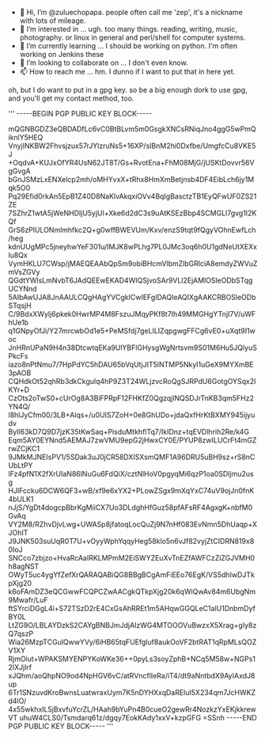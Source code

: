 - 👋 Hi, I’m @zuluechopapa.  people often call me 'zep', it's a nickname with lots of mileage.
- 👀 I’m interested in ...  ugh.  too many things.   reading, writing, music, photography.  or linux in general and perl/shell for computer systems. 
- 🌱 I’m currently learning ... I should be working on python.   I'm often working on Jenkins these 
- 💞️ I’m looking to collaborate on ... I don't even know.
- 📫 How to reach me ... hm.  I dunno if I want to put that in here yet.

oh, but I do want to put in a gpg key.  so be a big enough dork to use gpg, and you'll get my contact method, too.

'''
-----BEGIN PGP PUBLIC KEY BLOCK-----

mQGNBGDZ3eQBDADfLc6vC0BtBLvm5m0GsgkXNCsRNiqJno4ggG5wPmQiknlY5HEQ
VnyjINKBW2Fhvsjzux57rJYlzruNs5+16XP/sIBnM2hi0Dxfbe/UmgfcCu8VKE5J
+OqdvA+KUJxOfYR4UsN62JT8T/Gs+RvotEna+FhM08MjG/jUSKtDovvr56VgGvgA
bGnJSMzLxENXelcp2mh/oMHYvxX+tRhx8HmXmBetjnsb4DF4EibLch6jy1Mqk5O0
Pq29Efid0rkAn5EpB1Z40D8NaKlvAkqxiOVv4BqIgBasctzTB1EyQFwUF0ZS21ZE
7SZhrZ1wtA5jWeNHDIjU5yjUl+Xke6d2dC3s9uAtKSEzBbp4SCMGLl7gvg1I2KQf
GrS6zPlULONmlmhfkc2Q+g0wffBWEVUm/Kxv/enzS9tqt9fQgyVOhnEwfLch/heg
kdnUUgMPc5jneyhwYeF301u/IMJK8wPLhg7PL0JMc3oq6h0U1gdNeUtXEXxlu8Qx
VymHKLU7CWsp/jMAEQEAAbQpSm9obiBHcmVlbmZlbGRlciA8emdyZWVuZmVsZGVy
QGdtYWlsLmNvbT6JAdQEEwEKAD4WIQSjvoSAr9VLl2EjAMlOSleODbSTqgUCYNnd
5AIbAwUJA8JnAAULCQgHAgYVCgkICwIEFgIDAQIeAQIXgAAKCRBOSleODbSTqsjH
C/9BdxXWyIj6pkek0HwrMP4M8FszuJMqyPKf8t7Ih49MMGHgYTnjI7V/uWFhUe1b
q1GNpyOfJi/Y27mrcwbOd1e5+PeMSfdj7geLILIZqpgwgFFCg6vE0+uXqt9I1woc
JnHRnUPaN9H4n38DtcwtqEKa9UlYBFlGHysgWgNrtsvm9S01M6Hu5JQlyuSPkcFs
iazo8nPtNmu7/7HpPdYC5hDAU65bVqUtjJIT5lNTMP5NkyI1uGeX9MYXmBE3pAOB
CQHdkOt52qhRb3dkCkgulq4hP9Z3T24WLjzvcRoQgSJRPdU6GotgOYSqx2lKYr+D
CzOts2oTwS0+cUrOg8A3BiFPRpF12FHKfZ0QgzqjlNQSDJrTnKB3qm5FHz2YN4Q/
l8hlJyCfm00/3LB+Alqs+/u0UIS7ZoH+0e8GhUDo+jdaQxfHrKtBXMY945ijyudv
ByIl63kD7Q9D7jzK35tKwSaq+PisduMtkhflTq7/IkIDnz+tqEVDlhrih2Re/k4G
Eqm5AY0EYNnd5AEMAJ7zwVMU9epG2jHwxCY0E/PYUP8zwILUCrFt4mGZrwZCjKC1
9JMkMJNEIsPV1/5SDak3uJ0jCR58DXISXsmQMF1A96DRU5uBH9sz+rS8nCUbLtPY
lFz4pfN1X2fXrUIaN86lNuGu6FdQiX/cztNlHoV0pgyqMi6qzP1oa0SDIjmu2usg
HJlFccku6DCW6QF3+wB/xf9e6xYX2+PLowZSgx9mXqYxC74uV9ojJn0fnK4bULK1
nJjS/YgDt4dogcpBbrKgMiiCX7Uo3DLdghHfGuz58pfAFsRF4AgxgK+nbfM0GvAq
VY2M8/RZhvDjvLwg+UWASp8jfatoqLocQuZj9N7nHf083EvNmn5DhUaqp+XJOhIT
J9JNK503suUqR0T7U+vOyyWphYqqyHeg58klo5n6vJf82vyjZtCIDRN819x80IoJ
SNCco7zbjzo+HvaRcAaIRKLMPmM2EiSWYZEuXvTnEZfAWFCzZiZGJVMH0h8agNST
OWyT5uc4ygYfZefXrQARAQABiQG8BBgBCgAmFiEEo76EgK/VS5dhIwDJTkpXjg20
k6oFAmDZ3eQCGwwFCQPCZwAACgkQTkpXjg20k6qWiQwAv84m6UbgNm9Mwafr/LuF
ftSYrciDGgL4i+S72TSzD2rE4CxGsAhRREt1m5AHqwGGQLeC1alU1DnbmDyfBY0L
LtZG9O/LBLAYDzkS2CAYgBNBJmJdjAIzWG4MTOOOVuBwzxX5Xrag+gIy8zQ7qszP
Wia26MzpTCGulQwwYVy/6iHB65tqFUEfgluf8aukOoVF2btRAT1qRpMLsQOZV1XY
RjmOiut+WPAKSMYENPYKoWKe36++0pyLs3soyZphB+NCq5M58w+NGPs12IXJjlrf
xJQhm/aoQhpNO9od4NpHGV6vC/atRVncflIeRa/iT4/dt9aNntbdX9AyIAxdJ8up
6Tr1SNzuvdKroBwnsLuatwraxUym7K5nDYHXxqDaREluI5X234qm7JcHWKZd4lO/
4x55wkhxIL5jBxvfuYcrZL/HAah9bYuPn4B0cueO2gewRr4NozkzYxEKjkkrewVT
uhuW4CLS0/Tsmdarq61z/dgqy7EokKAdy1xxV+kzpGFG
=SSnh
-----END PGP PUBLIC KEY BLOCK-----
'''

<!---
zuluechopapa/zuluechopapa is a ✨ special ✨ repository because its `README.md` (this file) appears on your GitHub profile.
You can click the Preview link to take a look at your changes.
--->

